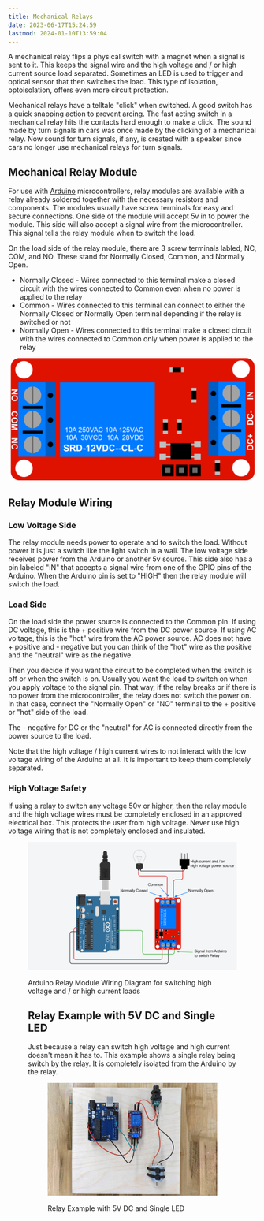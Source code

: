```yaml
---
title: Mechanical Relays
date: 2023-06-17T15:24:59
lastmod: 2024-01-10T13:59:04
---
```


A mechanical relay flips a physical switch with a magnet when a signal is sent to it. This keeps the signal wire and the high voltage and / or high current source load separated. Sometimes an LED is used to trigger and optical sensor that then switches the load. This type of isolation, optoisolation, offers even more circuit protection.

Mechanical relays have a telltale "click" when switched. A good switch has a quick snapping action to prevent arcing. The fast acting switch in a mechanical relay hits the contacts hard enough to make a click. The sound made by turn signals in cars was once made by the clicking of a mechanical relay. Now sound for turn signals, if any, is created with a speaker since cars no longer use mechanical relays for turn signals.

## Mechanical Relay Module

For use with [Arduino](../arduino/arduino-introduction.md) microcontrollers, relay modules are available with a relay already soldered together with the necessary resistors and components. The modules usually have screw terminals for easy and secure connections. One side of the module will accept 5v in to power the module. This side will also accept a signal wire from the microcontroller. This signal tells the relay module when to switch the load.

On the load side of the relay module, there are 3 screw terminals labled, NC, COM, and NO. These stand for Normally Closed, Common, and Normally Open.

- Normally Closed - Wires connected to this terminal make a closed circuit with the wires connected to Common even when no power is applied to the relay
- Common - Wires connected to this terminal can connect to either the Normally Closed or Normally Open terminal depending if the relay is switched or not
- Normally Open - Wires connected to this terminal make a closed circuit with the wires connected to Common only when power is applied to the relay

[![Mechanical Relay Module](./attachments/2023-relay-module.png)](./attachments/2023-relay-module.png)

## Relay Module Wiring

### Low Voltage Side

The relay module needs power to operate and to switch the load. Without power it is just a switch like the light switch in a wall. The low voltage side receives power from the Arduino or another 5v source. This side also has a pin labeled "IN" that accepts a signal wire from one of the GPIO pins of the Arduino. When the Arduino pin is set to "HIGH" then the relay module will switch the load.

### Load Side

On the load side the power source is connected to the Common pin. If using DC voltage, this is the + positive wire from the DC power source. If using AC voltage, this is the "hot" wire from the AC power source. AC does not have + positive and - negative but you can think of the "hot" wire as the positive and the "neutral" wire as the negative.

Then you decide if you want the circuit to be completed when the switch is off or when the switch is on. Usually you want the load to switch on when you apply voltage to the signal pin. That way, if the relay breaks or if there is no power from the microcontroller, the relay does not switch the power on. In that case, connect the "Normally Open" or "NO" terminal to the + positive or "hot" side of the load.

The - negative for DC or the "neutral" for AC is connected directly from the power source to the load.

Note that the high voltage / high current wires to not interact with the low voltage wiring of the Arduino at all. It is important to keep them completely separated.

### High Voltage Safety

If using a relay to switch any voltage 50v or higher, then the relay module and the high voltage wires must be completely enclosed in an approved electrical box. This protects the user from high voltage. Never use high voltage wiring that is not completely enclosed and insulated.

<figure>

[![Relay Module Wiring Diagram](./attachments/2023-arduino-relay-module-wiring-diagram.png)](./attachments/2023-arduino-relay-module-wiring-diagram.png)

<figcaption>

Arduino Relay Module Wiring Diagram for switching high voltage and / or high current loads

</figcaption>

## Relay Example with 5V DC and Single LED

Just because a relay can switch high voltage and high current doesn't mean it has to. This example shows a single relay being switch by the relay. It is completely isolated from the Arduino by the relay.

<figure>

[![Relay Module Wiring Diagram with LED](./attachments/2023-mechanical-relay-arduino-wiring-example.jpg)](./attachments/2023-mechanical-relay-arduino-wiring-example.jpg)

<figcaption>

Relay Example with 5V DC and Single LED

</figcaption>

</figure>
